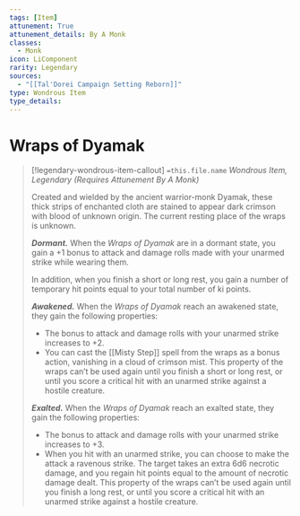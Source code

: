 ```yaml
---
tags: [Item]
attunement: True
attunement_details: By A Monk
classes:
  - Monk
icon: LiComponent
rarity: Legendary
sources:
  - "[[Tal'Dorei Campaign Setting Reborn]]"
type: Wondrous Item
type_details: 
---
```

# Wraps of Dyamak
>[!legendary-wondrous-item-callout] `=this.file.name`
>*Wondrous Item, Legendary (Requires Attunement By A Monk)*
>
>Created and wielded by the ancient warrior-monk Dyamak, these thick strips of enchanted cloth are stained to appear dark crimson with blood of unknown origin. The current resting place of the wraps is unknown.
>
>***Dormant.*** When the *Wraps of Dyamak* are in a dormant state, you gain a +1 bonus to attack and damage rolls made with your unarmed strike while wearing them.
>
>In addition, when you finish a short or long rest, you gain a number of temporary hit points equal to your total number of ki points.
>
>***Awakened.*** When the *Wraps of Dyamak* reach an awakened state, they gain the following properties:
>
>* The bonus to attack and damage rolls with your unarmed strike increases to +2.
>* You can cast the [[Misty Step]] spell from the wraps as a bonus action, vanishing in a cloud of crimson mist. This property of the wraps can’t be used again until you finish a short or long rest, or until you score a critical hit with an unarmed strike against a hostile creature.
>
>***Exalted.*** When the *Wraps of Dyamak* reach an exalted state, they gain the following properties:
>
>* The bonus to attack and damage rolls with your unarmed strike increases to +3.
>* When you hit with an unarmed strike, you can choose to make the attack a ravenous strike. The target takes an extra 6d6 necrotic damage, and you regain hit points equal to the amount of necrotic damage dealt. This property of the wraps can’t be used again until you finish a long rest, or until you score a critical hit with an unarmed strike against a hostile creature.
>
>
